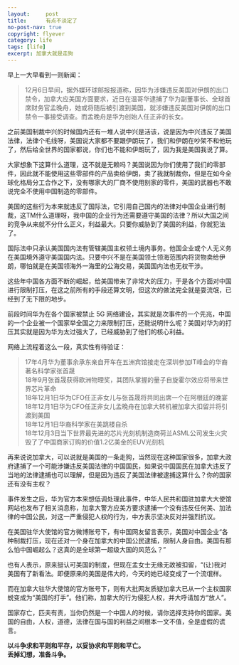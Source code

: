 ```yaml
---
layout:     post
title:      有点不淡定了
no-post-nav: true
copyright: flyever
category: life
tags: [life]
excerpt: 加拿大就是走狗
---
```


早上一大早看到一则新闻：

> 12月6日早间，据外媒环球邮报报道称，因华为涉嫌违反美国对伊朗的出口禁令，加拿大应美国方面要求，近日在温哥华逮捕了华为副董事长、全球首席财务官孟晚舟，她或将随后被引渡到美国，就涉嫌违反美国对伊朗的出口禁令一事接受调查。而孟晚舟是华为创始人任正非的长女。

之前美国制裁中兴的时候国内还有一堆人说中兴是活该，说是因为中兴违反了美国法律，法律个毛线呀，美国说大家都不要跟伊朗玩了，我们和伊朗在吵架不和他玩了，然后给全世界的国家都说，你们也不能和伊朗玩了，因为我是美国我说了算。

大家想象下这算什么道理，这不就是无赖吗？美国说因为你们使用了我们的零部件，因此就不能使用这些零部件的产品卖给伊朗，卖了我就制裁你，但是在如今全球化格局分工合作之下，没有哪家大的厂商不使用别家的零件，美国的武器也不敢说完全不使用中国制造的零部件。

美国的这些行为本来就违反了国际法，它引用自己国内的法律对中国企业进行制裁，这TM什么道理呀，我中国的企业行为还需要遵守美国的法律？所以大国之间的竞争从来就不分什么正义，利益最大。只要你威胁到了美国的利益，你就犯法了。

国际法中只承认美国国内法有管辖美国主权领土境内事务。他国企业或个人无义务在美国境外遵守美国国内法。只要中兴不是在美国领土领海范围内将货物卖给伊朗，哪怕就是在美国领海外一海里的公海交易，美国国内法也无权干涉。

这些年中国各方面不断的崛起，给美国带来了非常大的压力，于是各个方面对中国进行限制打压，在这之前所有的手段还算文明，但这次的做法完全就是耍流氓，已经到了无下限的地步。

前段时间华为在各个国家被禁止 5G 网络建设，其实就是次事件的一个先兆，中国的一个企业被一个国家举全国之力来限制打压，还能说明什么呢？美国对华为的打压其实就是因为华为太过强大了，已经威胁到了他们的核心利益。

网络上流程着这么一段，真实性有待验证：

> 17年4月华为董事余承东亲自开车在五洲宾馆接走在深圳参加IT峰会的华裔著名科学家张首晟   
> 18年9月张首晟获得欧洲物理奖，其团队掌握的量子自旋霍尔效应将带来世界芯片革命  
> 18年12月1日华为CFO任正非女儿与张首晟将共同出席一个在阿根廷的晚宴  
> 18年12月1日华为CFO任正非女儿孟晚舟在加拿大转机被加拿大扣留并将引渡到美国  
> 18年12月1日华裔科学家在美跳楼自杀   
> 18年12月3日当下世界最先进的芯片光刻机制造商荷兰ASML公司发生火灾毁了了中国商家订购的价值1.2亿美金的EUV光刻机  

再来说说加拿大，可以说就是美国的一条走狗，当然现在这种国家很多，加拿大政府逮捕了一个可能涉嫌违反美国法律的中国国民，如果说中国国民在加拿大违反了当地的法律逮捕也可以理解，但是因为违反了美国法律被逮捕这算什么？你的国家还有没有主权？

事件发生之后，华为官方本来想低调处理此事件，中华人民共和国驻加拿大大使馆网站也发布了相关消息称，加拿大警方应美方要求逮捕一个没有违反任何美、加法律的中国公民，对这一严重侵犯人权的行为，中方表示坚决反对并强烈抗议。

在美国驻华大使馆的官方微博账号下，有中国网友留言表示，美国对中国企业“各种制裁打压，现在还对一个身在加拿大的中国公民逮捕，限制人身自由。美国有那么怕中国崛起么？这真的是全球第一超级大国的风范么？”

也有人表示，原来挺认可美国的制度，但现在孟女士无缘无故被扣留，“(让)我对美国有了新看法。即便原来的美国是伟大的，今天的她已经变成了一个流氓样。

而在加拿大驻华大使馆的官方账号下，则有大批网友质疑加拿大已从一个主权国家蜕变成为“美国的打手”。他们称，加拿大的行为侵犯人权，并大呼请加方“放人”。

国家存亡，匹夫有责，当你仍然是一个中国人的时候，请你选择支持你的国家。美国的自由，人权，道德，法律在国与国的利益之间根本一文不值，全是虚假的谎言。

**以斗争求和平则和平存，以妥协求和平则和平亡。**  
**丢掉幻想，准备斗争。** 


